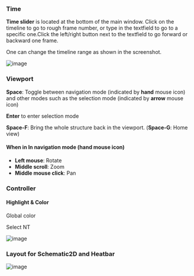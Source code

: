### Time

**Time slider** is located at the bottom of the main window. Click on the timeline to go to rough frame number, or type in the textfield to go to a specific one.Click the left/right button next to the textfield to go forward or backward one frame. 

One can change the timeline range as shown in the screenshot.

![image](https://user-images.githubusercontent.com/8460424/211726679-db19c355-d90b-43b7-978f-1f958fa8d020.png)

### Viewport

**Space**: Toggle between navigation mode (indicated by **hand** mouse icon) and other modes such as the selection mode (indicated by **arrow** mouse icon)

**Enter** to enter selection mode 

**Space-F**: Bring the whole structure back in the viewport. (**Space-G**: Home view)

#### When in In navigation mode (**hand** mouse icon) 

  - **Left mouse**: Rotate 
  - **Middle scroll**: Zoom
  - **Middle mouse click**: Pan

### Controller

#### Highlight & Color 

Global color 

Select NT 

![image](https://user-images.githubusercontent.com/8460424/211728606-780b779c-2c7f-4a35-9df3-fe230aeeded6.png)


### Layout for Schematic2D and Heatbar 


![image](https://user-images.githubusercontent.com/8460424/211728676-9d9d36a9-e29d-4e74-802a-c988390065c3.png)
